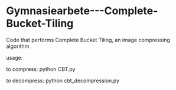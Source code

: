 # Gymnasiearbete---Complete-Bucket-Tiling

Code that performs Complete Bucket Tiling, an image compressing algorithm

usage:

to compress: 
  python CBT.py

to decompress:
  python cbt_decompression.py
  
